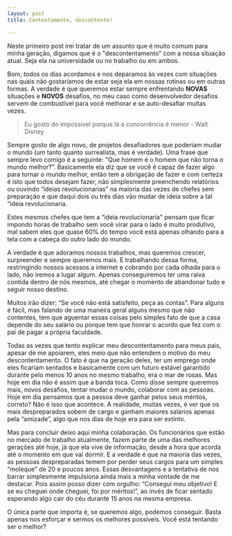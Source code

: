 ```yaml
---
layout: post
title: Contentamento, descontente!

---
```


Neste primeiro post irei tratar de um assunto que é muito comum para minha geração, digamos que é o "descontentamento" com a nossa situação atual. Seja ela na universidade ou no trabalho ou em ambos.

Bom, todos os dias acordamos e nos deparamos às vezes com situações nas quais não gostaríamos de estar seja ela em nossas rotinas ou em outras formas. A verdade é que queremos estar sempre enfrentando **NOVAS** situações e **NOVOS** desafios, no meu caso como desenvolvedor desafios servem de combustível para você melhorar e se auto-desafiar muitas vezes.

>Eu gosto do impossível porque lá a concorrência é menor - Walt Disney 

Sempre gosto de algo novo, de projetos desafiadores que poderiam mudar o mundo (um tanto quanto surrealista, mas é verdade). Uma frase que sempre levo comigo é a seguinte: "Que homem é o homem que não torna o mundo melhor?”. Basicamente ela diz que se você é capaz de fazer algo para tornar o mundo melhor, então tem a obrigação de fazer e com certeza é isto que todos desejam fazer, não simplesmente preenchendo relatórios ou ouvindo “ideias revolucionarias” na maioria das vezes de chefes sem preparação e que daqui dois ou três dias vão mudar de ideia sobre a tal “ideia revolucionaria.

Estes mesmos chefes que tem a “ideia revolucionaria" pensam que ficar impondo horas de trabalho sem você virar para o lado é muito produtivo, mal sabem eles que quase 60% do tempo você está apenas olhando para a tela com a cabeça do outro lado do mundo.

A verdade é que adoramos nossos trabalhos, mas queremos crescer, surpreender e sempre queremos mais. E trabalhando dessa forma, restringindo nossos acessos a internet e cobrando por cada olhada para o lado, não iremos a lugar algum. Apenas conseguiremos ter uma raiva contida dentro de nós mesmos, até chegar o momento de abandonar tudo e seguir nosso destino.

Muitos irão dizer: “Se você não está satisfeito, peça as contas”. Para alguns é fácil, mas falando de uma maneira geral alguns mesmo que não contentes, tem que aguentar essas coisas pelo simples fato de que a casa depende do seu salário ou porque tem que honrar o acordo que fez com o pai de pagar a própria faculdade. 

Todas as vezes que tento explicar meu descontentamento para meus pais, apesar de me apoiarem, eles meio que não entendem o motivo do meu descontentamento. O fato é que na geração deles, ter um emprego onde eles ficariam sentados e basicamente com um futuro estável garantido durante pelo menos 10 anos no mesmo trabalho, era o mar de rosas. Mas hoje em dia não é assim que a banda toca. Como disse sempre queremos mais, novos desafios, tentar mudar o mundo, colaborar  com as pessoas. Hoje em dia pensamos que a pessoa deve ganhar pelos seus méritos, correto? Não é isso que acontece. A realidade, muitas vezes, é ver que os mais despreparados sobem de cargo e ganham maiores salários apenas pela “amizade”, algo que nos dias de hoje era para ser extinto.

Mas para concluir deixo aqui minha colaboração. Os funcionários que estão no mercado de trabalho atualmente, fazem parte de uma das melhores gerações até hoje, já que ela vive de informação, desde a hora que acorda até o momento em que vai dormir. E a verdade é que na maioria das vezes, as pessoas despreparadas temem por perder seus cargos para um simples “moleque” de 20 e poucos anos. Essas desvantagens e a tentativa de nos barrar simplesmente impulsiona ainda mais a minha vontade de me destacar. Pois assim posso dizer com orgulho: “Consegui meu objetivo! E se eu cheguei onde cheguei, foi por méritos!”, ao invés de ficar sentado esperando algo cair do céu durante 15 anos na mesma empresa. 

O única parte que importa é, se queremos algo, podemos conseguir. Basta apenas nos esforçar e sermos os melhores possíveis. Você está tentando ser o melhor?